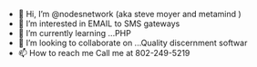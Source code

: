 - 👋 Hi, I’m @nodesnetwork (aka steve moyer and metamind )
- 👀 I’m interested in EMAIL to SMS gateways
- 🌱 I’m currently learning ...PHP    
- 💞️ I’m looking to collaborate on ...Quality discernment softwar    
- 📫 How to reach me Call me at 802-249-5219

<!---
nodesnetwork/nodesnetwork is a ✨ special ✨ repository because its `README.md` (this file) appears on your GitHub profile.
You can click the Preview link to take a look at your changes.
--->
